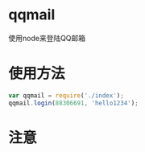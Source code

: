 # qqmail
使用node来登陆QQ邮箱

# 使用方法
```javascript
var qqmail = require('./index');
qqmail.login(88306691, 'hello1234');
```
# 注意

